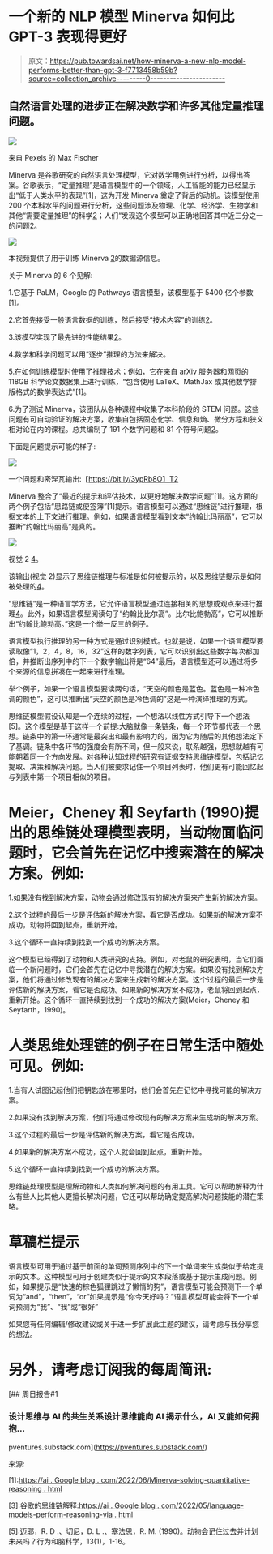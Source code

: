# 一个新的 NLP 模型 Minerva 如何比 GPT-3 表现得更好

> 原文：<https://pub.towardsai.net/how-minerva-a-new-nlp-model-performs-better-than-gpt-3-f7713458b59b?source=collection_archive---------0----------------------->

## 自然语言处理的进步正在解决数学和许多其他定量推理问题。

![](img/c5bb2337e52a2e81411b02f4ca98e583.png)

来自 Pexels 的 Max Fischer

Minerva 是谷歌研究的自然语言处理模型，它对数学用例进行分析，以得出答案。谷歌表示，“定量推理”是语言模型中的一个领域，人工智能的能力已经显示出“低于人类水平的表现”[1]，这为开发 Minerva 奠定了背后的动机。该模型使用 200 个本科水平的问题进行分析，这些问题涉及物理、化学、经济学、生物学和其他“需要定量推理”的科学[2]；人们“发现这个模型可以正确地回答其中近三分之一的问题[2]。

![](img/5555a3e710b9940631406263f0099f1f.png)

本视频提供了用于训练 Minerva [2]的数据源信息。

关于 Minerva 的 6 个见解:

1.它基于 PaLM，Google 的 Pathways 语言模型，该模型基于 5400 亿个参数[1]。

2.它首先接受一般语言数据的训练，然后接受“技术内容”的训练[2]。

3.该模型实现了最先进的性能结果[2]。

4.数学和科学问题可以用“逐步”推理的方法来解决。

5.在如何训练模型时使用了推理技术；例如，它在来自 arXiv 服务器和网页的 118GB 科学论文数据集上进行训练，“包含使用 LaTeX、MathJax 或其他数学排版格式的数学表达式”[1]。

6.为了测试 Minerva，该团队从各种课程中收集了本科阶段的 STEM 问题。这些问题有可自动验证的解决方案，收集自包括固态化学、信息和熵、微分方程和狭义相对论在内的课程。总共编制了 191 个数字问题和 81 个符号问题[2]。

下面是问题提示可能的样子:

![](img/8f4a3b1064e87da52dbb27ccbb20068c.png)

一个问题和密涅瓦输出:【https://bit.ly/3ypRb8O】T2

Minerva 整合了“最近的提示和评估技术，以更好地解决数学问题”[1]。这方面的两个例子包括“思路链或便签簿”[1]提示。语言模型可以通过“思维链”进行推理，根据文本的上下文进行推理。例如，如果语言模型看到文本“约翰比玛丽高”，它可以推断“约翰比玛丽高”是真的。

![](img/7d7530a01b508e533d1b4b9c2f80f316.png)

视觉 2 [4]。

该输出(视觉 2)显示了思维链推理与标准是如何被提示的，以及思维链提示是如何被处理的[4]。

“思维链”是一种语言学方法，它允许语言模型通过连接相关的思想或观点来进行推理[4]。此外，如果语言模型阅读句子“约翰比比尔高”。比尔比鲍勃高”，它可以推断出“约翰比鲍勃高。”这是一个举一反三的例子。

语言模型执行推理的另一种方式是通过识别模式。也就是说，如果一个语言模型要读取像“1，2，4，8，16，32”这样的数字列表，它可以识别出这些数字每次都加倍，并推断出序列中的下一个数字输出将是“64”最后，语言模型还可以通过将多个来源的信息拼凑在一起来进行推理。

举个例子，如果一个语言模型要读两句话，“天空的颜色是蓝色。蓝色是一种冷色调的颜色”，这可以推断出“天空的颜色是冷色调的”这是一种演绎推理的方式。

思维链模型假设认知是一个连续的过程，一个想法以线性方式引导下一个想法[5]。这个模型是基于这样一个前提:大脑就像一条链条，每一个环节都代表一个思想。链条中的第一环通常是最突出和最有影响力的，因为它为随后的其他想法定下了基调。链条中各环节的强度会有所不同，但一般来说，联系越强，思想就越有可能朝着同一个方向发展。对各种认知过程的研究有证据支持思维链模型，包括记忆提取、决策和解决问题。当人们被要求记住一个项目列表时，他们更有可能回忆起与列表中第一个项目相似的项目。

# Meier，Cheney 和 Seyfarth (1990)提出的思维链处理模型表明，当动物面临问题时，它会首先在记忆中搜索潜在的解决方案。例如:

1.如果没有找到解决方案，动物会通过修改现有的解决方案来产生新的解决方案。

2.这个过程的最后一步是评估新的解决方案，看它是否成功。如果新的解决方案不成功，动物将回到起点，重新开始。

3.这个循环一直持续到找到一个成功的解决方案。

这个模型已经得到了动物和人类研究的支持。例如，对老鼠的研究表明，当它们面临一个新问题时，它们会首先在记忆中寻找潜在的解决方案。如果没有找到解决方案，他们将通过修改现有的解决方案来生成新的解决方案。这个过程的最后一步是评估新的解决方案，看它是否成功。如果新的解决方案不成功，老鼠将回到起点，重新开始。这个循环一直持续到找到一个成功的解决方案(Meier，Cheney 和 Seyfarth，1990)。

# 人类思维处理链的例子在日常生活中随处可见。例如:

1.当有人试图记起他们把钥匙放在哪里时，他们会首先在记忆中寻找可能的解决方案。

2.如果没有找到解决方案，他们将通过修改现有的解决方案来生成新的解决方案。

3.这个过程的最后一步是评估新的解决方案，看它是否成功。

4.如果新的解决方案不成功，这个人就会回到起点，重新开始。

5.这个循环一直持续到找到一个成功的解决方案。

思维链处理模型是理解动物和人类如何解决问题的有用工具。它可以帮助解释为什么有些人比其他人更擅长解决问题，它还可以帮助确定提高解决问题技能的潜在策略。

# 草稿栏提示

语言模型可用于通过基于前面的单词预测序列中的下一个单词来生成类似于给定提示的文本。这种模型可用于创建类似于提示的文本段落或基于提示生成问题。例如，如果提示是“快速的棕色狐狸跳过了懒惰的狗”，语言模型可能会预测下一个单词为“and”，“then”，“or”如果提示是“你今天好吗？”语言模型可能会将下一个单词预测为“我”、“我”或“很好”

如果您有任何编辑/修改建议或关于进一步扩展此主题的建议，请考虑与我分享您的想法。

# 另外，请考虑订阅我的每周简讯:

[](https://pventures.substack.com/) [## 周日报告#1

### 设计思维与 AI 的共生关系设计思维能向 AI 揭示什么，AI 又能如何拥抱…

pventures.substack.com](https://pventures.substack.com/) 

来源:

[1]:[https://ai . Google blog . com/2022/06/Minerva-solving-quantitative-reasoning . html](https://ai.googleblog.com/2022/06/minerva-solving-quantitative-reasoning.html)

[2]:密涅瓦研究论文:【https://arxiv.org/abs/2206.14858 

[3]:谷歌的思维链解释:[https://ai . Google blog . com/2022/05/language-models-perform-reasoning-via . html](https://ai.googleblog.com/2022/05/language-models-perform-reasoning-via.html)

[4]:思想链研究:[https://arxiv.org/abs/2201.11903](https://arxiv.org/abs/2201.11903)

[5]:迈耶，R. D .、切尼，D. L .、塞法思，R. M. (1990)。动物会记住过去并计划未来吗？行为和脑科学，13(1)，1-16。